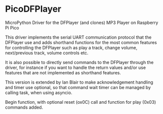 # PicoDFPlayer

MicroPython Driver for the DFPlayer (and clones) MP3 Player on Raspberry Pi Pico

This driver implements the serial UART communication protocol that the DFPlayer use and adds shorthand functions for the most common features for controlling the DFPlayer such as play a track, change volume, next/previous track, volume controls etc.

It is also possible to directly send commands to the DFPlayer through the driver, for instance if you want to handle the return values and/or use features that are not implemented as shorthand features.

This version is extended by Ian Blair to make acknowledgement handling and timer use optional, so that command wait timer can be managed by calling task, when using asyncio.

Begin function, with optional reset (ox0C) call and function for play (0x03) commands added.
